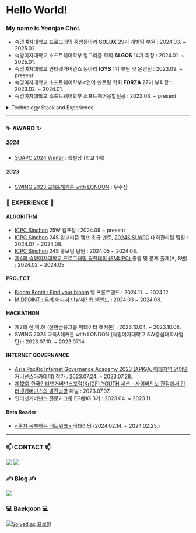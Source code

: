 # Hello World!

### My name is Yeonjae Choi.
- 숙명여자대학교 프로그래밍 중앙동아리 **SOLUX** 29기 개발팀 부원 : 2024.03. ~ 2025.02.
- 숙명여자대학교 소프트웨어학부 알고리즘 학회 **ALGOS** 14기 회장 : 2024.01. ~ 2025.01.
- 숙명여자대학교 인터넷거버넌스 동아리 **IGYS** 1기 부원 및 운영진 : 2023.09. ~ present
- 숙명여자대학교 소프트웨어학부 c언어 멘토링 학회 **FORZA** 27기 부회장 : 2023.02. ~ 2024.01.
- 숙명여자대학교 소프트웨어학부 소프트웨어융합전공 : 2022.03. ~  present

<details>
<summary>Technology Stack and Experience</summary>
<div markdown="1">       

#### Currently Using
<img src="https://img.shields.io/badge/Python-3776AB?style=for-the-badge&logo=Python&logoColor=white"> <img src="https://img.shields.io/badge/C++-00599C?style=for-the-badge&logo=C++&logoColor=white"> <img src="https://img.shields.io/badge/Java-007396?style=for-the-badge&logo=Java&logoColor=white"> 

#### Currently Studying

<img src="https://img.shields.io/badge/MySQL-4479A1?style=for-the-badge&logo=mysql&logoColor=white">
<img src="https://img.shields.io/badge/Spring-6DB33F?style=for-the-badge&logo=spring&logoColor=white">
<img src="https://img.shields.io/badge/Spring Boot-6DB33F?style=for-the-badge&logo=springboot&logoColor=white">
<img src="https://img.shields.io/badge/Kotlin-7F52FF?style=for-the-badge&logo=Kotlin&logoColor=white">

#### Tools
<img src="https://img.shields.io/badge/Git-F05032?style=for-the-badge&logo=Git&logoColor=white"> <img src="https://img.shields.io/badge/GitHub-181717?style=for-the-badge&logo=GitHub&logoColor=white"> 
<img src="https://img.shields.io/badge/Visual Studio-5C2D91?style=for-the-badge&logo=visualstudio&logoColor=white"> 
<img src="https://img.shields.io/badge/Visual Studio Code-007ACC?style=for-the-badge&logo=visualstudiocode&logoColor=white"> <img src="https://img.shields.io/badge/Intellij IDEA-000000?style=for-the-badge&logo=intellijidea&logoColor=white"> <img src="https://img.shields.io/badge/Android Studio-3DDC84?style=for-the-badge&logo=andriodstudio&logoColor=white"> 


</div>
</details>

---

### ✨ AWARD ✨
##### 2024 
- <a href="https://icpc-sinchon.io/suapc">SUAPC 2024 Winter</a> : 특별상 (학교 1위)
##### 2023
* <a href="https://0yeonjae2.tistory.com/entry/SWING-2023-%EA%B5%90%EC%9C%A1%EB%8D%B0%EC%9D%B4%ED%84%B0-%ED%95%B4%EC%BB%A4%ED%86%A4-with-LONDON-%ED%9B%84%EA%B8%B0">SWING 2023 교육&해커톤 with LONDON</a> : 우수상

### 💪 EXPERIENCE 💪 
#### ALGORITHM
- <a href="https://icpc-sinchon.io/">ICPC Sinchon</a> 25W 캠프장 : 2024.09 ~ present
- <a href="https://icpc-sinchon.io/">ICPC Sinchon</a> 24S 알고리즘 캠프 초급 멘토, <a href="https://www.acmicpc.net/contest/view/1319">2024S SUAPC</a> 대회관리팀 팀원 : 2024.07 ~ 2024.08.
- <a href="https://icpc-sinchon.io/">ICPC Sinchon</a> 24S 홍보팀 팀원 : 2024.05 ~ 2024.08.
- <a href="https://www.acmicpc.net/category/detail/4212"> 제4회 숙명여자대학교 프로그래밍 경진대회 (SMUPC) </a> 총괄 및 문제 출제(A, B번) : 2024.02 ~ 2024.05

#### PROJECT
- <a href="https://github.com/Bloom-booth/BloomBooth">Bloom Booth : Find your bloom</a> 앱 프론트엔드 : 2024.11. ~ 2024.12
- <a href="https://github.com/Solucitation/midpoint-backend">MIDPOINT : 우리 어디서 만날까?</a> <a href="https://0yeonjae2.tistory.com/entry/%F0%9F%92%AB%EC%B5%9C%EC%A0%81%EC%9D%98-%EB%A7%8C%EB%82%A8-%EC%9E%A5%EC%86%8C%EB%A5%BC-%EC%B0%BE%EC%95%84%EB%9D%BC-MIDPOINT-%ED%94%84%EB%A1%9C%EC%A0%9D%ED%8A%B8-%ED%9B%84%EA%B8%B0%F0%9F%92%99">웹 백엔드</a> : 2024.03 ~ 2024.08.

#### HACKATHON
- 제2회 신.빅.해 (신한금융그룹 빅데이터 해커톤) : 2023.10.04. ~ 2023.10.08.
- SWING 2023 교육&해커톤 with LONDON (숙명여자대학교 SW중심대학사업단) : 2023.07.10. ~ 2023.07.14.

#### INTERNET GOVERNANCE
- <a href="https://0yeonjae2.tistory.com/entry/APIGA-2023-%ED%9B%84%EA%B8%B0">Asia Pacific Internet Governance Academy 2023 (APIGA, 아태지역 인터넷거버넌스아카데미)</a> 참가 : 2023.07.24. ~ 2023.07.28.
- <a href="https://0yeonjae2.tistory.com/entry/KrIGF-2023-%ED%9B%84%EA%B8%B0">제12회 한국인터넷거버넌스포럼(KrIGF) YOUTH 세션 - 사이버안보 관점에서 인터넷거버넌스의 발전방향</a> 패널 : 2023.07.07.
- 인터넷거버넌스 전문가그룹 EG@IG 3기 : 2023.04. ~ 2023.11. 

#### Beta Reader
- <a href="https://0yeonjae2.tistory.com/entry/%EB%B2%A0%ED%83%80%EB%A6%AC%EB%8D%94-%ED%98%BC%EC%9E%90-%EA%B3%B5%EB%B6%80%ED%95%98%EB%8A%94-%EB%84%A4%ED%8A%B8%EC%9B%8C%ED%81%AC-%EB%B2%A0%ED%83%80%EB%A6%AC%EB%8D%94-%ED%9B%84%EA%B8%B0"> <혼자 공부하는 네트워크> </a> 베타리딩 (2024.02.14. ~ 2024.02.25.)

---
### 📫 CONTACT 📫
<a href="mailto:0yeonjae2@naver.com"><img src="https://img.shields.io/badge/Naver Mail-03C75A?style=flat-square&logo=Naver&logoColor=white&link=mailto:0yeonjae2@naver.com"/></a> <a href="mailto:0yeonjae2@sookmyung.ac.kr"><img src="https://img.shields.io/badge/Gmail-EA4335?style=flat-square&logo=Gmail&logoColor=white&link=mailto:0yeonjae2@sookmyung.ac.kr"/></a>

### ✍️ Blog ✍️
<a href="https://0yeonjae2.tistory.com/"><img src="https://img.shields.io/badge/Tistory-000000?style=flat-square&logo=Tistory&logoColor=white&link=https://0yeonjae2.tistory.com/"/></a> 

### 💻 Baekjoon 💻
[![Solved.ac
프로필](http://mazassumnida.wtf/api/v2/generate_badge?boj=0yeonjae2)](https://solved.ac/0yeonjae2/)


<!--
**yeonjae02/yeonjae02** is a ✨ _special_ ✨ repository because its `README.md` (this file) appears on your GitHub profile.

Here are some ideas to get you started:

- 🔭 I’m currently working on ...
- 🌱 I’m currently learning ...
- 👯 I’m looking to collaborate on ...
- 🤔 I’m looking for help with ...
- 💬 Ask me about ...
- 📫 How to reach me: ...
- 😄 Pronouns: ...
- ⚡ Fun fact: ...

#### Past Experience
<img src="https://img.shields.io/badge/HTML5-E34F26?style=for-the-badge&logo=HTML5&logoColor=white"> <img src="https://img.shields.io/badge/CSS3-572B6?style=for-the-badge&logo=CSS3&logoColor=white"> 
<img src="https://img.shields.io/badge/JavaScript-F7DF1E?style=for-the-badge&logo=JavaScript&logoColor=white"> <img src="https://img.shields.io/badge/C-A8B9CC?style=for-the-badge&logo=C&logoColor=white">
<img src="https://img.shields.io/badge/Microsoft Sql Server-CC2927?style=for-the-badge&logo=microsoftsqlserver&logoColor=white">

-->
